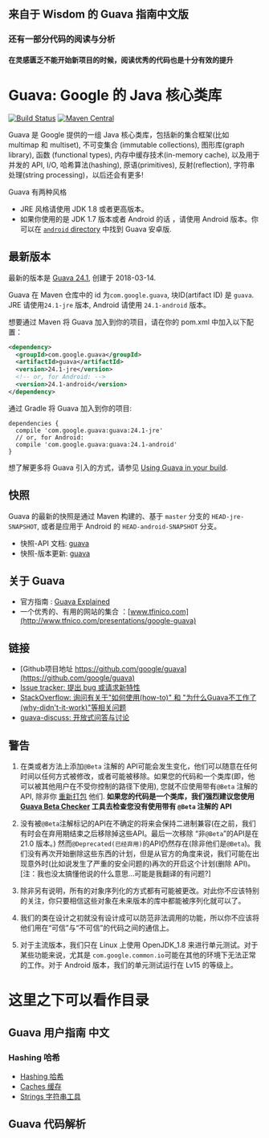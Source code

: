 ## 来自于 Wisdom 的 Guava 指南中文版
### 还有一部分代码的阅读与分析
#### 在灵感匮乏不能开始新项目的时候，阅读优秀的代码也是十分有效的提升

# Guava: Google 的 Java 核心类库

[![Build Status](https://travis-ci.org/google/guava.svg?branch=master)](https://travis-ci.org/google/guava)
[![Maven Central](https://maven-badges.herokuapp.com/maven-central/com.google.guava/guava/badge.svg)](https://maven-badges.herokuapp.com/maven-central/com.google.guava/guava)

Guava 是 Google 提供的一组 Java 核心类库，包括新的集合框架(比如 multimap 和 multiset), 不可变集合 (immutable collections), 图形库(graph library), 函数 (functional types), 内存中缓存技术(in-memory cache), 以及用于并发的 API, I/O, 哈希算法(hashing), 原语(primitives), 反射(reflection), 字符串处理(string processing)，以后还会有更多!

Guava 有两种风格

*   JRE 风格请使用 JDK 1.8 或者更高版本。
*   如果你使用的是 JDK 1.7 版本或者 Android 的话 ，请使用 Android 版本。你可以在 [`android` directory] 中找到 Guava 安卓版.

[`android` directory]: https://github.com/google/guava/tree/master/android

## 最新版本

最新的版本是 [Guava 24.1][current release], 创建于 2018-03-14.

Guava 在 Maven 仓库中的 id 为`com.google.guava`, 块ID(artifact ID) 是 `guava`. JRE 请使用`24.1-jre` 版本, Android 请使用 `24.1-android` 版本。

想要通过 Maven 将 Guava 加入到你的项目，请在你的 pom.xml 中加入以下配置：

```xml
<dependency>
  <groupId>com.google.guava</groupId>
  <artifactId>guava</artifactId>
  <version>24.1-jre</version>
  <!-- or, for Android: -->
  <version>24.1-android</version>
</dependency>
```

通过 Gradle 将 Guava 加入到你的项目:

```
dependencies {
  compile 'com.google.guava:guava:24.1-jre'
  // or, for Android:
  compile 'com.google.guava:guava:24.1-android'
}
```

想了解更多将 Guava 引入的方式，请参见 [Using Guava in your build].

## 快照

Guava 的最新的快照是通过 Maven 构建的、基于 `master` 分支的 `HEAD-jre-SNAPSHOT`, 或者是应用于 Android 的 `HEAD-android-SNAPSHOT` 分支。

- 快照-API 文档: [guava][guava-snapshot-api-docs]
- 快照-版本更新: [guava][guava-snapshot-api-diffs]

## 关于 Guava

- 官方指南 : [Guava Explained]
- 一个优秀的、有用的网站的集合 ：[www.tfinico.com](http://www.tfnico.com/presentations/google-guava)

## 链接

- [Github项目地址 https://github.com/google/guava](https://github.com/google/guava)
- [Issue tracker: 提出 bug 或请求新特性](https://github.com/google/guava/issues/new)
- [StackOverflow: 询问有关于"如何使用(how-to)" 和 "为什么Guava不工作了(why-didn't-it-work)"等相关问题](https://stackoverflow.com/questions/ask?tags=guava+java)
- [guava-discuss: 开放式问答与讨论](http://groups.google.com/group/guava-discuss)

## 警告

1. 在类或者方法上添加`@Beta` 注解的 API可能会发生变化，他们可以随意在任何时间以任何方式被修改，或者可能被移除。如果您的代码和一个类库(即，他可以被其他用户在不受你控制的路径下使用),
您就不应使用带有`@Beta` 注解的 API, 除非你 [重新打包](https://github.com/google/guava/wiki/UseGuavaInYourBuild#what-if-i-want-to-use-beta-apis-from-a-library-that-people-use-as-a-dependency) 他们.
**如果您的代码是一个类库，我们强烈建议您使用[Guava Beta Checker] 工具去检查您没有使用带有 `@Beta` 注解的 API**

2. 没有被`@Beta`注解标记的API在不确定的将来会保持二进制兼容(在之前，我们有时会在弃用期结束之后移除掉这些API。最后一次移除 “非`@Beta`”的API是在 21.0 版本。)
然而`@Deprecated(已经弃用)`的API仍然存在(除非他们是`@Beta`)。我们没有再次开始删除这些东西的计划，但是从官方的角度来说，我们可能在出现意外时(比如说发生了严重的安全问题的)再次的开启这个计划(删除 API)。
[注：我也没太搞懂他说的什么意思...可能是我翻译的有问题?]

3. 除非另有说明，所有的对象序列化的方式都有可能被更改。对此你不应该特别的关注，你只要相信这些对象在未来版本的库中都能被序列化就可以了。

4. 我们的类在设计之初就没有设计成可以防范非法调用的功能，所以你不应该将他们用在“可信”与“不可信”的代码之间的通信上。

5. 对于主流版本，我们只在 Linux 上使用 OpenJDK_1.8 来进行单元测试。对于某些功能来说，尤其是 `com.google.common.io`可能在其他的环境下无法正常的工作。对于 Android 版本，我们的单元测试运行在 Lv15 的等级上。

# 这里之下可以看作目录
## Guava 用户指南 中文
### Hashing 哈希
* [Hashing 哈希](https://github.com/Wisdom1994/guava-jch/blob/master/Guied-Explained(%E6%8C%87%E5%8D%97-%E8%AF%B4%E6%98%8E%E4%B9%A6)/Hashing(%E5%93%88%E5%B8%8C).md)
* [Caches 缓存](https://github.com/Wisdom1994/guava-jch/blob/master/Guied-Explained(%E6%8C%87%E5%8D%97-%E8%AF%B4%E6%98%8E%E4%B9%A6)/Caches(%E7%BC%93%E5%AD%98%E6%8A%80%E6%9C%AF).md)
* [Strings 字符串工具](https://github.com/Wisdom1994/guava-jch/blob/master/Guied-Explained(%E6%8C%87%E5%8D%97-%E8%AF%B4%E6%98%8E%E4%B9%A6)/Strings(%E5%AD%97%E7%AC%A6%E4%B8%B2).md)
## Guava 代码解析
<!-- References -->
[current release]: https://github.com/google/guava/releases/tag/v24.1
[guava-snapshot-api-docs]: http://google.github.io/guava/releases/snapshot-jre/api/docs/
[guava-snapshot-api-diffs]: http://google.github.io/guava/releases/snapshot-jre/api/diffs/
[Guava Explained]: https://github.com/google/guava/wiki/Home
[Guava Beta Checker]: https://github.com/google/guava-beta-checker

[Using Guava in your build]: https://github.com/google/guava/wiki/UseGuavaInYourBuild
[repackage]: https://github.com/google/guava/wiki/UseGuavaInYourBuild#what-if-i-want-to-use-beta-apis-from-a-library-that-people-use-as-a-dependency

